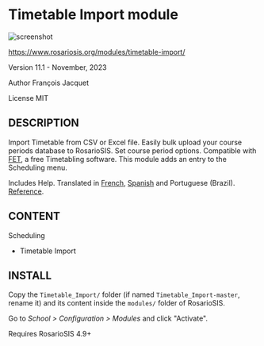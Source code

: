 Timetable Import module
=======================

![screenshot](https://gitlab.com/francoisjacquet/Timetable_Import/raw/master/screenshot.png?inline=false)

https://www.rosariosis.org/modules/timetable-import/

Version 11.1 - November, 2023

Author François Jacquet

License MIT

DESCRIPTION
-----------
Import Timetable from CSV or Excel file.
Easily bulk upload your course periods database to RosarioSIS.
Set course period options.
Compatible with [FET](https://lalescu.ro/liviu/fet/), a free Timetabling software.
This module adds an entry to the Scheduling menu.

Includes Help.
Translated in [French](https://www.rosariosis.org/fr/modules/timetable-import/), [Spanish](https://www.rosariosis.org/es/modules/timetable-import/) and Portuguese (Brazil).
[Reference](https://gitlab.com/francoisjacquet/Timetable_Import/blob/master/REFERENCE.md).

CONTENT
-------
Scheduling
- Timetable Import

INSTALL
-------
Copy the `Timetable_Import/` folder (if named `Timetable_Import-master`, rename it) and its content inside the `modules/` folder of RosarioSIS.

Go to _School > Configuration > Modules_ and click "Activate".

Requires RosarioSIS 4.9+

